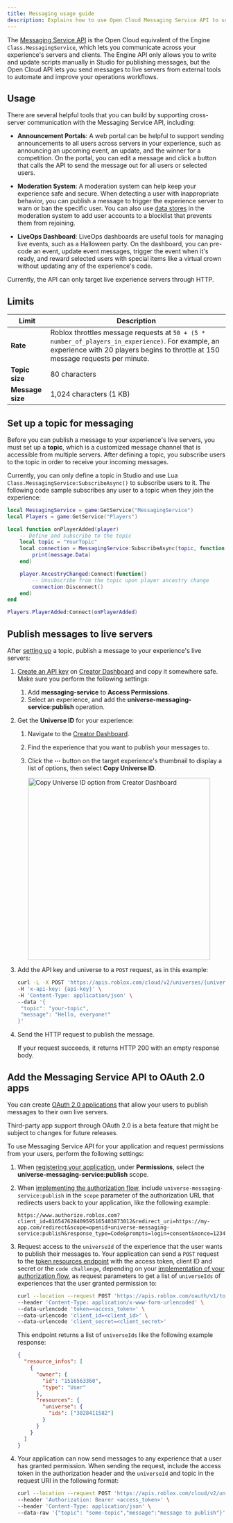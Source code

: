 ```yaml
---
title: Messaging usage guide
description: Explains how to use Open Cloud Messaging Service API to support cross-server messaging.
---
```


The [Messaging Service API](/cloud/reference/Universe#Publish-Universe-Message) is the Open Cloud equivalent of the Engine `Class.MessagingService`, which lets you communicate across your experience's servers and clients. The Engine API only allows you to write and update scripts manually in Studio for publishing messages, but the Open Cloud API lets you send messages to live servers from external tools to automate and improve your operations workflows.

## Usage

There are several helpful tools that you can build by supporting cross-server communication with the Messaging Service API, including:

- **Announcement Portals**: A web portal can be helpful to support sending announcements to all users across servers in your experience, such as announcing an upcoming event, an update, and the winner for a competition. On the portal, you can edit a message and click a button that calls the API to send the message out for all users or selected users.

- **Moderation System**: A moderation system can help keep your experience safe and secure. When detecting a user with inappropriate behavior, you can publish a message to trigger the experience server to warn or ban the specific user. You can also use [data stores](/cloud/reference/DataStore) in the moderation system to add user accounts to a blocklist that prevents them from rejoining.

- **LiveOps Dashboard**: LiveOps dashboards are useful tools for managing live events, such as a Halloween party. On the dashboard, you can pre-code an event, update event messages, trigger the event when it's ready, and reward selected users with special items like a virtual crown without updating any of the experience's code.

<Alert severity="info">
Currently, the API can only target live experience servers through HTTP.
</Alert>

## Limits

Limit | Description
--- | ---
**Rate** | Roblox throttles message requests at `50 + (5 * number_of_players_in_experience)`. For example, an experience with 20 players begins to throttle at 150 message requests per minute.
**Topic size** | 80 characters
**Message size** | 1,024 characters (1 KB)

## Set up a topic for messaging

Before you can publish a message to your experience's live servers, you must set up a **topic**, which is a customized message channel that is accessible from multiple servers. After defining a topic, you subscribe users to the topic in order to receive your incoming messages.

Currently, you can only define a topic in Studio and use Lua `Class.MessagingService:SubscribeAsync()` to subscribe users to it. The following code sample subscribes any user to a topic when they join the experience:

```lua title= 'Set up and Subscribe Users to a Topic'
local MessagingService = game:GetService("MessagingService")
local Players = game:GetService("Players")

local function onPlayerAdded(player)
	-- Define and subscribe to the topic
	local topic = "YourTopic"
	local connection = MessagingService:SubscribeAsync(topic, function(message)
		print(message.Data)
	end)

	player.AncestryChanged:Connect(function()
		-- Unsubscribe from the topic upon player ancestry change
		connection:Disconnect()
	end)
end

Players.PlayerAdded:Connect(onPlayerAdded)
```

## Publish messages to live servers

After [setting up](#set-up-a-topic-for-messaging) a topic, publish a message to your experience's live servers:

1. [Create an API key](./api-keys.md#creating-an-API-key) on [Creator Dashboard](https://create.roblox.com/dashboard/credentials) and copy it somewhere safe. Make sure you perform the following settings:

   1. Add **messaging-service** to **Access Permissions**.
   2. Select an experience, and add the **universe-messaging-service:publish** operation.

2. Get the **Universe ID** for your experience:

   1. Navigate to the [Creator Dashboard](https://create.roblox.com/dashboard/creations).
   1. Find the experience that you want to publish your messages to.
   1. Click the **&ctdot;** button on the target experience's thumbnail to display a list of options, then select **Copy Universe ID**.

      <img src="../../assets/creator-dashboard/Experience-Context-Menu-Copy-Universe-ID.png" width="420" alt="Copy Universe ID option from Creator Dashboard" />

3. Add the API key and universe to a `POST` request, as in this example:

   ```bash title='Example Request for Publishing a Message'
   curl -L -X POST 'https://apis.roblox.com/cloud/v2/universes/{universe}:publishMessage' \
   -H 'x-api-key: {api-key}' \
   -H 'Content-Type: application/json' \
   --data '{
    "topic": "your-topic",
    "message": "Hello, everyone!"
   }'
   ```

4. Send the HTTP request to publish the message.

   <Alert severity="info">
   If your request succeeds, it returns HTTP 200 with an empty response body.
   </Alert>

## Add the Messaging Service API to OAuth 2.0 apps

You can create [OAuth 2.0 applications](../../cloud/open-cloud/oauth2-overview.md) that allow your users to publish messages to their own live servers.

<Alert severity="warning">
Third-party app support through OAuth 2.0 is a beta feature that might be subject to changes for future releases.
</Alert>

To use Messaging Service API for your application and request permissions from your users, perform the following settings:

1. When [registering your application](./oauth2-registration.md#registering-an-app), under **Permissions**, select the **universe-messaging-service:publish** scope.
2. When [implementing the authorization flow](../../cloud/open-cloud/oauth2-overview.md#implementing-authorization-flows), include `universe-messaging-service:publish` in the `scope` parameter of the authorization URL that redirects users back to your application, like the following example:

   ```plain
   https://www.authorize.roblox.com?client_id=816547628409595165403873012&redirect_uri=https://my-app.com/redirect&scope=openid+universe-messaging-service:publish&response_type=Code&prompts=login+consent&nonce=12345&state=6789
   ```

3. Request access to the `universeId` of the experience that the user wants to publish their messages to. Your application can send a `POST` request to the [token resources endpoint](../reference/oauth2.md#token-exchange) with the access token, client ID and secret or the `code challenge`, depending on your [implementation of your authorization flow](../../cloud/open-cloud/oauth2-overview.md#implementing-authorization-flows), as request parameters to get a list of `universeIds` of experiences that the user granted permission to:

   ```bash title="Example Request"
   curl --location --request POST 'https://apis.roblox.com/oauth/v1/token/resources' \
   --header 'Content-Type: application/x-www-form-urlencoded' \
   --data-urlencode 'token=<access_token>' \
   --data-urlencode 'client_id=<client_id>' \
   --data-urlencode 'client_secret=<client_secret>'
   ```

   This endpoint returns a list of `universeIds` like the following example response:

   ```json title="Example Response"
   {
     "resource_infos": [
       {
         "owner": {
           "id": "1516563360",
           "type": "User"
         },
         "resources": {
           "universe": {
             "ids": ["3828411582"]
           }
         }
       }
     ]
   }
   ```

4. Your application can now send messages to any experience that a user has granted permission. When sending the request, include the access token in the authorization header and the `universeId` and topic in the request URI in the following format:

   ```bash title="Example Request"
   curl --location --request POST 'https://apis.roblox.com/cloud/v2/universes/{universe}:publishMessage' \
   --header 'Authorization: Bearer <access_token>' \
   --header 'Content-Type: application/json' \
   --data-raw '{"topic": "some-topic","message":"message to publish"}'
   ```
